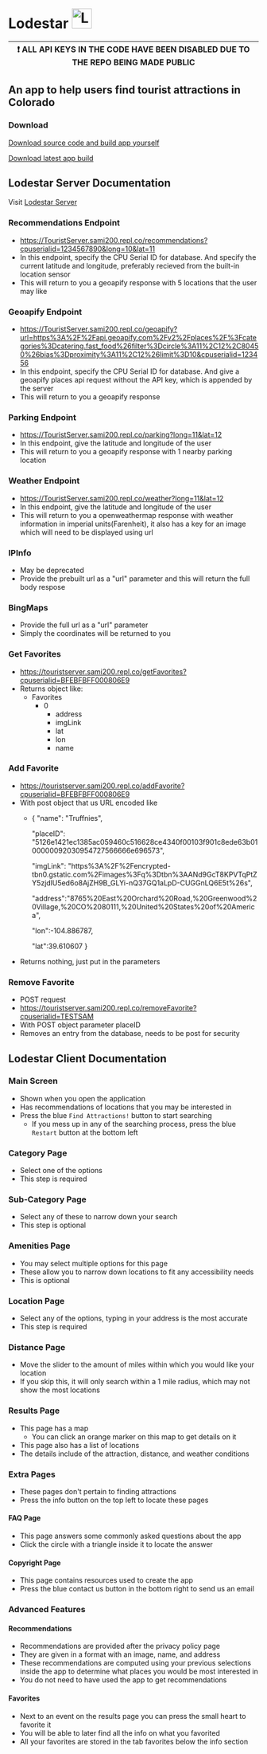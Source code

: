 # Lodestar <img src="https://user-images.githubusercontent.com/72280649/151738750-266236f3-d125-4c55-a18b-3a5e23e5a29f.png" alt="Logo" width="40"/>

| :exclamation:  ALL API KEYS IN THE CODE HAVE BEEN DISABLED DUE TO THE REPO BEING MADE PUBLIC  |
|-----------------------------------------------------------------------------------------------|

## An app to help users find tourist attractions in Colorado

### Download

[Download source code and build app yourself](https://github.com/Aeschyl/FBLA-Attractions-App/archive/refs/heads/master.zip)

[Download latest app build](https://github.com/Aeschyl/Lodestar/releases/download/v0.0.3/Lodestar.zip)

## Lodestar Server Documentation

Visit [Lodestar Server](https://replit.com/@Sami200/TouristServer)

### Recommendations Endpoint
- https://TouristServer.sami200.repl.co/recommendations?cpuserialid=1234567890&long=10&lat=11
- In this endpoint, specify the CPU Serial ID for database. And specify the current latitude and longitude, preferably recieved from the built-in location sensor
- This will return to you a geoapify response with 5 locations that the user may like
### Geoapify Endpoint
- https://TouristServer.sami200.repl.co/geoapify?url=https%3A%2F%2Fapi.geoapify.com%2Fv2%2Fplaces%2F%3Fcategories%3Dcatering.fast_food%26filter%3Dcircle%3A11%2C12%2C80450%26bias%3Dproximity%3A11%2C12%26limit%3D10&cpuserialid=123456
- In this endpoint, specify the CPU Serial ID for database. And give a geoapify places api request without the API key, which is appended by the server
- This will return to you a geoapify response
### Parking Endpoint
- https://TouristServer.sami200.repl.co/parking?long=11&lat=12
- In this endpoint, give the latitude and longitude of the user
- This will return to you a geoapify response with 1 nearby parking location
### Weather Endpoint
- https://TouristServer.sami200.repl.co/weather?long=11&lat=12
- In this endpoint, give the latitude and longitude of the user
- This will return to you a openweathermap response with weather information in imperial units(Farenheit), it also has a key for an image which will need to be displayed using url
### IPInfo
- May be deprecated
- Provide the prebuilt url as a "url" parameter and this will return the full body respose
### BingMaps
- Provide the full url as a "url" parameter
- Simply the coordinates will be returned to you
### Get Favorites
- https://touristserver.sami200.repl.co/getFavorites?cpuserialid=BFEBFBFF000806E9
- Returns object like:
  - Favorites
    - 0
      - address
      - imgLink
      - lat
      - lon
      - name
### Add Favorite
- https://touristserver.sami200.repl.co/addFavorite?cpuserialid=BFEBFBFF000806E9
- With post object that us URL encoded like
  - {
    "name": "Truffnies",
    
    "placeID": "5126e1421ec1385ac059460c516628ce4340f00103f901c8ede63b0100000092030954727566666e696573",
    
    "imgLink": "https%3A%2F%2Fencrypted-tbn0.gstatic.com%2Fimages%3Fq%3Dtbn%3AANd9GcT8KPVTqPtZY5zjdlU5ed6o8AjZH9B_GLYi-nQ37GQ1aLpD-CUGGnLQ6E5t%26s",
    
    "address":"8765%20East%20Orchard%20Road,%20Greenwood%20Village,%20CO%2080111,%20United%20States%20of%20America",
    
    "lon":-104.886787,
    
    "lat":39.610607
}
- Returns nothing, just put in the parameters
### Remove Favorite
- POST request
- https://touristserver.sami200.repl.co/removeFavorite?cpuserialid=TESTSAM
- With POST object parameter placeID
- Removes an entry from the database, needs to be post for security
## Lodestar Client Documentation
### Main Screen
- Shown when you open the application
- Has recommendations of locations that you may be interested in
- Press the blue `Find Attractions!` button to start searching
  - If you mess up in any of the searching process, press the blue `Restart` button at the bottom left
### Category Page
- Select one of the options
- This step is required
### Sub-Category Page
- Select any of these to narrow down your search
- This step is optional
### Amenities Page
- You may select multiple options for this page
- These allow you to narrow down locations to fit any accessibility needs
- This is optional
### Location Page
- Select any of the options, typing in your address is the most accurate
- This step is required
### Distance Page
- Move the slider to the amount of miles within which you would like your location
- If you skip this, it will only search within a 1 mile radius, which may not show the most locations
### Results Page
- This page has a map
  - You can click an orange marker on this map to get details on it
- This page also has a list of locations
- The details include of the attraction, distance, and weather conditions
### Extra Pages
- These pages don't pertain to finding attractions
- Press the info button on the top left to locate these pages
#### FAQ Page
- This page answers some commonly asked questions about the app
- Click the circle with a triangle inside it to locate the answer
#### Copyright Page
- This page contains resources used to create the app
- Press the blue contact us button in the bottom right to send us an email
### Advanced Features
#### Recommendations
- Recommendations are provided after the privacy policy page
- They are given in a format with an image, name, and address
- These recommendations are computed using your previous selections inside the app to determine what places you would be most interested in
- You do not need to have used the app to get recommendations
#### Favorites
- Next to an event on the results page you can press the small heart to favorite it
- You will be able to later find all the info on what you favorited
- All your favorites are stored in the tab favorites below the info section

